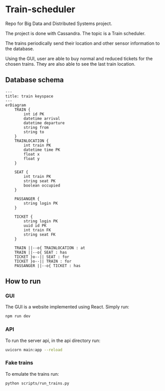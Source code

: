 # Train-scheduler

Repo for Big Data and Distributed Systems project.

The project is done with Cassandra. The topic is a Train scheduler.

The trains periodically send their location and other sensor information to the database.

Using the GUI, user are able to buy normal and reduced tickets for the chosen trains. They are also able to see the last train location.

## Database schema

```mermaid
---
title: train keyspace
---
erDiagram
    TRAIN {
        int id PK
        datetime arrival
        datetime departure
        string from
        string to
    }
    TRAINLOCATION {
        int train PK
        datetime time PK
        float x
        float y
    }

    SEAT {
        int train PK
        string seat PK
        boolean occupied
    }

    PASSANGER {
        string login PK
    }

    TICKET {
        string login PK
        uuid id PK
        int train FK
        string seat FK
    }

    TRAIN ||--o{ TRAINLOCATION : at
    TRAIN ||--o{ SEAT : has
    TICKET }o--|| SEAT : for
    TICKET }o--|| TRAIN : for
    PASSANGER ||--o{ TICKET : has
```

## How to run

### GUI

The GUI is a website implemented using React. Simply run:

```bash
npm run dev
```

### API

To run the server api, in the api directory run:

```bash
uvicorn main:app --reload
```

### Fake trains

To emulate the trains run:

```bash
python scripts/run_trains.py
```
